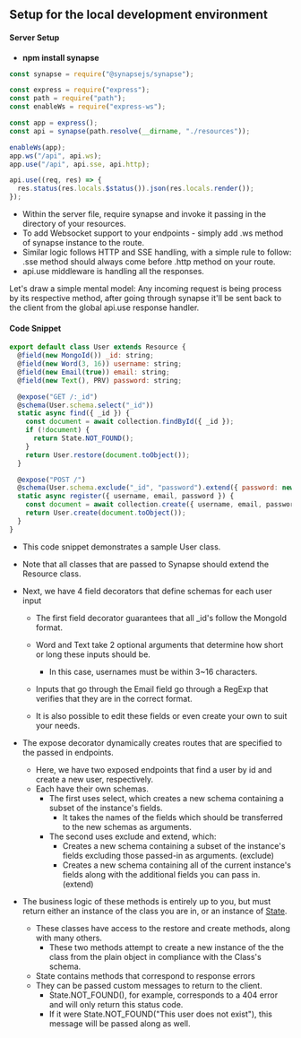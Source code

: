 ## Setup for the local development environment

#### Server Setup

- **npm install synapse**

```javascript
const synapse = require("@synapsejs/synapse");

const express = require("express");
const path = require("path");
const enableWs = require("express-ws");

const app = express();
const api = synapse(path.resolve(__dirname, "./resources"));

enableWs(app);
app.ws("/api", api.ws);
app.use("/api", api.sse, api.http);

api.use((req, res) => {
  res.status(res.locals.$status()).json(res.locals.render());
});
```

- Within the server file, require synapse and invoke it passing in the directory of your resources.
- To add Websocket support to your endpoints - simply add .ws method of synapse instance to the route.
- Similar logic follows HTTP and SSE handling, with a simple rule to follow: .sse method should always come before .http method on your route.
- api.use middleware is handling all the responses.

Let's draw a simple mental model:
Any incoming request is being process by its respective method, after going through synapse it'll be sent back to the client from the global api.use response handler.

#### Code Snippet

```javascript
export default class User extends Resource {
  @field(new MongoId()) _id: string;
  @field(new Word(3, 16)) username: string;
  @field(new Email(true)) email: string;
  @field(new Text(), PRV) password: string;

  @expose("GET /:_id")
  @schema(User.schema.select("_id"))
  static async find({ _id }) {
    const document = await collection.findById({ _id });
    if (!document) {
      return State.NOT_FOUND();
    }
    return User.restore(document.toObject());
  }

  @expose("POST /")
  @schema(User.schema.exclude("_id", "password").extend({ password: new Hash(6) }))
  static async register({ username, email, password }) {
    const document = await collection.create({ username, email, password });
    return User.create(document.toObject());
  }
}
```

- This code snippet demonstrates a sample User class.
- Note that all classes that are passed to Synapse should extend the Resource class.
- Next, we have 4 field decorators that define schemas for each user input

  - The first field decorator guarantees that all \_id's follow the MongoId format.
  - Word and Text take 2 optional arguments that determine how short or long these inputs should be.
    - In this case, usernames must be within 3~16 characters.
  - Inputs that go through the Email field go through a RegExp that verifies that they are in the correct format.

  - It is also possible to edit these fields or even create your own to suit your needs.

- The expose decorator dynamically creates routes that are specified to the passed in endpoints.

  - Here, we have two exposed endpoints that find a user by id and create a new user, respectively.
  - Each have their own schemas.
    - The first uses select, which creates a new schema containing a subset of the instance's fields.
      - It takes the names of the fields which should be transferred to the new schemas as arguments.
    - The second uses exclude and extend, which:
      - Creates a new schema containing a subset of the instance's fields excluding those passed-in as arguments. (exclude)
      - Creates a new schema containing all of the current instance's fields along with the additional fields you can pass in. (extend)

- The business logic of these methods is entirely up to you, but must return either an instance of the class you are in, or an instance of [State](https://oslabs-beta.github.io/synapse/classes/reply.html).
  - These classes have access to the restore and create methods, along with many others.
    - These two methods attempt to create a new instance of the the class from the plain object in compliance with the Class's schema.
  - State contains methods that correspond to response errors
  - They can be passed custom messages to return to the client.
    - State.NOT_FOUND(), for example, corresponds to a 404 error and will only return this status code.
    - If it were State.NOT_FOUND("This user does not exist"), this message will be passed along as well.
